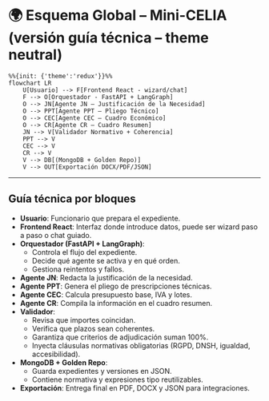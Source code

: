 # 🌍 Esquema Global – Mini-CELIA (versión guía técnica – theme neutral)

```mermaid
%%{init: {'theme':'redux'}}%%
flowchart LR
    U[Usuario] --> F[Frontend React - wizard/chat]
    F --> O[Orquestador - FastAPI + LangGraph]
    O --> JN[Agente JN – Justificación de la Necesidad]
    O --> PPT[Agente PPT – Pliego Técnico]
    O --> CEC[Agente CEC – Cuadro Económico]
    O --> CR[Agente CR – Cuadro Resumen]
    JN --> V[Validador Normativo + Coherencia]
    PPT --> V
    CEC --> V
    CR --> V
    V --> DB[(MongoDB + Golden Repo)]
    V --> OUT[Exportación DOCX/PDF/JSON]
```

---

## Guía técnica por bloques

- **Usuario**: Funcionario que prepara el expediente.  
- **Frontend React**: Interfaz donde introduce datos, puede ser wizard paso a paso o chat guiado.  
- **Orquestador (FastAPI + LangGraph)**:  
  - Controla el flujo del expediente.  
  - Decide qué agente se activa y en qué orden.  
  - Gestiona reintentos y fallos.  
- **Agente JN**: Redacta la justificación de la necesidad.  
- **Agente PPT**: Genera el pliego de prescripciones técnicas.  
- **Agente CEC**: Calcula presupuesto base, IVA y lotes.  
- **Agente CR**: Compila la información en el cuadro resumen.  
- **Validador**:  
  - Revisa que importes coincidan.  
  - Verifica que plazos sean coherentes.  
  - Garantiza que criterios de adjudicación suman 100%.  
  - Inyecta cláusulas normativas obligatorias (RGPD, DNSH, igualdad, accesibilidad).  
- **MongoDB + Golden Repo**:  
  - Guarda expedientes y versiones en JSON.  
  - Contiene normativa y expresiones tipo reutilizables.  
- **Exportación**: Entrega final en PDF, DOCX y JSON para integraciones.  
